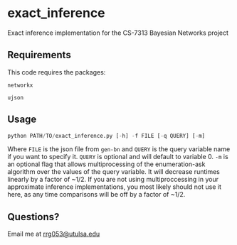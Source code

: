 # exact_inference
Exact inference implementation for the CS-7313 Bayesian Networks project

## Requirements
This code requires the packages:
```
networkx
```
```
ujson
```

## Usage
```python
python PATH/TO/exact_inference.py [-h] -f FILE [-q QUERY] [-m]
```
Where ```FILE``` is the json file from ```gen-bn``` and ```QUERY``` is the query variable name if you want to specify it. ```QUERY``` is optional and will default to variable 0. ```-m``` is an optional flag that allows multiprocessing of the enumeration-ask algorithm over the values of the query variable. It will decrease runtimes linearly by a factor of ~1/2. If you are not using multiproccessing in your approximate inference implementations, you most likely should not use it here, as any time comparisons will be off by a factor of ~1/2.

## Questions?
Email me at rrg053@utulsa.edu
